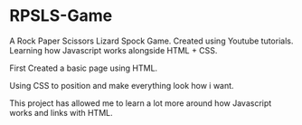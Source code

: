 # RPSLS-Game
A Rock Paper Scissors Lizard Spock Game. Created using Youtube tutorials. Learning how Javascript works alongside HTML + CSS.

First Created a basic page using HTML.

Using CSS to position and make everything look how i want.

This project has allowed me to learn a lot more around how Javascript works and links with HTML.
